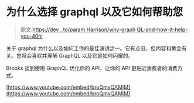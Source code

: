 # 为什么选择 graphql 以及它如何帮助您

> 原文:[https://dev . to/param Harrison/why-graph QL-and-how-it-help-you-40nl](https://dev.to/paramharrison/why-graphql-and-how-it-helps-you-40nl)

关于 graphql 为什么以及如何工作的最佳演讲之一。它有点旧，但内容和黄金有关。您将会喜欢并理解 GraphQL 以及它是如何闪耀的。

Brooks 谈到使用 GraphQL 优化你的 API，让你的 API 更贴近消费者的消费方式。

[https://www.youtube.com/embed/broQmxQAMjM](https://www.youtube.com/embed/broQmxQAMjM)